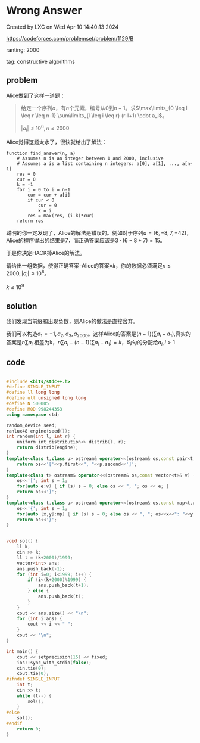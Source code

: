# Wrong Answer

Created by LXC on Wed Apr 10 14:40:13 2024

https://codeforces.com/problemset/problem/1129/B

ranting: 2000

tag: constructive algorithms

## problem

Alice做到了这样一道题：

> 给定一个序列$a$，有$n$个元素，编号从$0$到$n-1$。求$\max\limits_{0 \leq l \leq r \leq n-1} \sum\limits_{l \leq i \leq r} (r-l+1) \cdot a_i$。
>
> $|a_i| \leq 10^6,n \leq 2000$

Alice觉得这题太水了，很快就给出了解法：

```
function find_answer(n, a)
    # Assumes n is an integer between 1 and 2000, inclusive
    # Assumes a is a list containing n integers: a[0], a[1], ..., a[n-1]
    res = 0
    cur = 0
    k = -1
    for i = 0 to i = n-1
        cur = cur + a[i]
        if cur < 0
            cur = 0
            k = i
        res = max(res, (i-k)*cur)
    return res
```

聪明的你一定发现了，Alice的解法是错误的。例如对于序列$a = [6, -8, 7, -42]$，Alice的程序得出的结果是$7$，而正确答案应该是$3 \cdot (6-8+7) = 15$。

于是你决定HACK掉Alice的解法。

请给出一组数据，使得正确答案-Alice的答案=$k$，你的数据必须满足$n \leq 2000,|a_i| \leq 10^6$。

$k \leq 10^9$

## solution

我们发现当前缀和出现负数，则Alice的做法是直接舍弃。

我们可以构造$a_1=-1, a_2, a_3, a_{2000}$。这样Alice的答案是$(n-1)(\sum a_i - a_1)$,真实的答案是$n\sum a_i$
相差为k，$n\sum a_i - (n-1)(\sum a_i - a_1) = k$，均匀的分配给$a_i, i>1$


## code

``` cpp

#include <bits/stdc++.h>
#define SINGLE_INPUT
#define ll long long
#define ull unsigned long long
#define N 500005
#define MOD 998244353
using namespace std;

random_device seed;
ranlux48 engine(seed());
int random(int l, int r) {
    uniform_int_distribution<> distrib(l, r);
    return distrib(engine);
}
template<class t,class u> ostream& operator<<(ostream& os,const pair<t,u>& p) {
    return os<<'['<<p.first<<", "<<p.second<<']';
}
template<class t> ostream& operator<<(ostream& os,const vector<t>& v) {
    os<<'['; int s = 1;
    for(auto e:v) { if (s) s = 0; else os << ", "; os << e; }
    return os<<']';
}
template<class t,class u> ostream& operator<<(ostream& os,const map<t,u>& mp){
    os<<'{'; int s = 1;
    for(auto [x,y]:mp) { if (s) s = 0; else os << ", "; os<<x<<": "<<y; }
    return os<<'}';
}


void sol() {
    ll k;
    cin >> k;
    ll t = (k+2000)/1999;
    vector<int> ans;
    ans.push_back(-1);
    for (int i=0; i<1999; i++) {
        if (i<(k+2000)%1999) {
            ans.push_back(t+1);
        } else {
            ans.push_back(t);
        }
    }
    cout << ans.size() << "\n";
    for (int i:ans) {
        cout << i << " ";
    }
    cout << "\n";
}

int main() {
    cout << setprecision(15) << fixed;
    ios::sync_with_stdio(false);
    cin.tie(0);
    cout.tie(0);
#ifndef SINGLE_INPUT
    int t;
    cin >> t;
    while (t--) {
        sol();
    }
#else
    sol();
#endif
    return 0;
}

```
